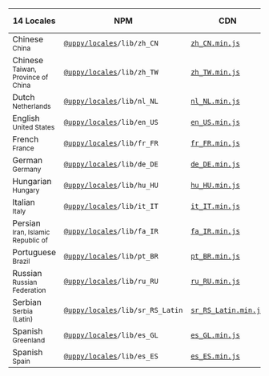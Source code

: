 <!-- WARNING! This file was automatically injected. Please run "inject.js" to re-generate -->


| 14 Locales | NPM                | CDN                 | Source on GitHub |
| --------------- | ------------------ | ------------------- | ---------------- |
| Chinese<br/> <small>China</small> | <code><a href="https://www.npmjs.com/package/@uppy/locales">@uppy/locales</a>/lib/zh_CN</code> | [`zh_CN.min.js`](https://transloadit.edgly.net/releases/uppy/locales/v1.2.0/zh_CN.min.js) | ✏️ [`zh_CN.js`](https://github.com/transloadit/uppy/blob/master/packages/%40uppy/locales/src/zh_CN.js) |
| Chinese<br/> <small>Taiwan, Province of China</small> | <code><a href="https://www.npmjs.com/package/@uppy/locales">@uppy/locales</a>/lib/zh_TW</code> | [`zh_TW.min.js`](https://transloadit.edgly.net/releases/uppy/locales/v1.2.0/zh_TW.min.js) | ✏️ [`zh_TW.js`](https://github.com/transloadit/uppy/blob/master/packages/%40uppy/locales/src/zh_TW.js) |
| Dutch<br/> <small>Netherlands</small> | <code><a href="https://www.npmjs.com/package/@uppy/locales">@uppy/locales</a>/lib/nl_NL</code> | [`nl_NL.min.js`](https://transloadit.edgly.net/releases/uppy/locales/v1.2.0/nl_NL.min.js) | ✏️ [`nl_NL.js`](https://github.com/transloadit/uppy/blob/master/packages/%40uppy/locales/src/nl_NL.js) |
| English<br/> <small>United States</small> | <code><a href="https://www.npmjs.com/package/@uppy/locales">@uppy/locales</a>/lib/en_US</code> | [`en_US.min.js`](https://transloadit.edgly.net/releases/uppy/locales/v1.2.0/en_US.min.js) | ✏️ [`en_US.js`](https://github.com/transloadit/uppy/blob/master/packages/%40uppy/locales/src/en_US.js) |
| French<br/> <small>France</small> | <code><a href="https://www.npmjs.com/package/@uppy/locales">@uppy/locales</a>/lib/fr_FR</code> | [`fr_FR.min.js`](https://transloadit.edgly.net/releases/uppy/locales/v1.2.0/fr_FR.min.js) | ✏️ [`fr_FR.js`](https://github.com/transloadit/uppy/blob/master/packages/%40uppy/locales/src/fr_FR.js) |
| German<br/> <small>Germany</small> | <code><a href="https://www.npmjs.com/package/@uppy/locales">@uppy/locales</a>/lib/de_DE</code> | [`de_DE.min.js`](https://transloadit.edgly.net/releases/uppy/locales/v1.2.0/de_DE.min.js) | ✏️ [`de_DE.js`](https://github.com/transloadit/uppy/blob/master/packages/%40uppy/locales/src/de_DE.js) |
| Hungarian<br/> <small>Hungary</small> | <code><a href="https://www.npmjs.com/package/@uppy/locales">@uppy/locales</a>/lib/hu_HU</code> | [`hu_HU.min.js`](https://transloadit.edgly.net/releases/uppy/locales/v1.2.0/hu_HU.min.js) | ✏️ [`hu_HU.js`](https://github.com/transloadit/uppy/blob/master/packages/%40uppy/locales/src/hu_HU.js) |
| Italian<br/> <small>Italy</small> | <code><a href="https://www.npmjs.com/package/@uppy/locales">@uppy/locales</a>/lib/it_IT</code> | [`it_IT.min.js`](https://transloadit.edgly.net/releases/uppy/locales/v1.2.0/it_IT.min.js) | ✏️ [`it_IT.js`](https://github.com/transloadit/uppy/blob/master/packages/%40uppy/locales/src/it_IT.js) |
| Persian<br/> <small>Iran, Islamic Republic of</small> | <code><a href="https://www.npmjs.com/package/@uppy/locales">@uppy/locales</a>/lib/fa_IR</code> | [`fa_IR.min.js`](https://transloadit.edgly.net/releases/uppy/locales/v1.2.0/fa_IR.min.js) | ✏️ [`fa_IR.js`](https://github.com/transloadit/uppy/blob/master/packages/%40uppy/locales/src/fa_IR.js) |
| Portuguese<br/> <small>Brazil</small> | <code><a href="https://www.npmjs.com/package/@uppy/locales">@uppy/locales</a>/lib/pt_BR</code> | [`pt_BR.min.js`](https://transloadit.edgly.net/releases/uppy/locales/v1.2.0/pt_BR.min.js) | ✏️ [`pt_BR.js`](https://github.com/transloadit/uppy/blob/master/packages/%40uppy/locales/src/pt_BR.js) |
| Russian<br/> <small>Russian Federation</small> | <code><a href="https://www.npmjs.com/package/@uppy/locales">@uppy/locales</a>/lib/ru_RU</code> | [`ru_RU.min.js`](https://transloadit.edgly.net/releases/uppy/locales/v1.2.0/ru_RU.min.js) | ✏️ [`ru_RU.js`](https://github.com/transloadit/uppy/blob/master/packages/%40uppy/locales/src/ru_RU.js) |
| Serbian<br/> <small>Serbia</small><br /><small>(Latin)</small> | <code><a href="https://www.npmjs.com/package/@uppy/locales">@uppy/locales</a>/lib/sr_RS_Latin</code> | [`sr_RS_Latin.min.js`](https://transloadit.edgly.net/releases/uppy/locales/v1.2.0/sr_RS_Latin.min.js) | ✏️ [`sr_RS_Latin.js`](https://github.com/transloadit/uppy/blob/master/packages/%40uppy/locales/src/sr_RS_Latin.js) |
| Spanish<br/> <small>Greenland</small> | <code><a href="https://www.npmjs.com/package/@uppy/locales">@uppy/locales</a>/lib/es_GL</code> | [`es_GL.min.js`](https://transloadit.edgly.net/releases/uppy/locales/v1.2.0/es_GL.min.js) | ✏️ [`es_GL.js`](https://github.com/transloadit/uppy/blob/master/packages/%40uppy/locales/src/es_GL.js) |
| Spanish<br/> <small>Spain</small> | <code><a href="https://www.npmjs.com/package/@uppy/locales">@uppy/locales</a>/lib/es_ES</code> | [`es_ES.min.js`](https://transloadit.edgly.net/releases/uppy/locales/v1.2.0/es_ES.min.js) | ✏️ [`es_ES.js`](https://github.com/transloadit/uppy/blob/master/packages/%40uppy/locales/src/es_ES.js) |